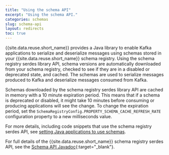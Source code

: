 ```yaml
---
title: "Using the schema API"
excerpt: "Using the schema API."
categories: schemas
slug: schema-api
layout: redirects
toc: true
---
```


{{site.data.reuse.short_name}} provides a Java library to enable Kafka applications to serialize and deserialize messages using schemas stored in your {{site.data.reuse.short_name}} schema registry. Using the schema registry serdes library API, schema versions are automatically downloaded from your schema registry, checked to see if they are in a disabled or deprecated state, and cached. The schemas are used to serialize messages produced to Kafka and deserialize messages consumed from Kafka.

Schemas downloaded by the schema registry serdes library API are cached in memory with a 10 minute expiration period. This means that if a schema is deprecated or disabled, it might take 10 minutes before consuming or producing applications will see the change. To change the expiration period, set the `SchemaRegistryConfig.PROPERTY_SCHEMA_CACHE_REFRESH_RATE` configuration property to a new milliseconds value.

For more details, including code snippets that use the schema registry serdes API, see [setting Java applications to use schemas](../setting-java-apps).

For full details of the {{site.data.reuse.short_name}} schema registry serdes API, see the [Schema API Javadoc](../../schema-api/){:target="_blank"}.

